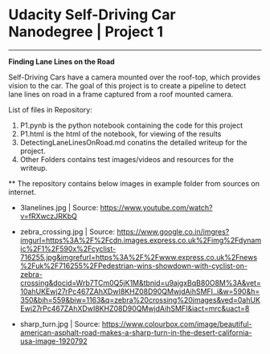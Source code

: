 # **Udacity Self-Driving Car Nanodegree | Project 1** 

---

**Finding Lane Lines on the Road**

Self-Driving Cars have a camera mounted over the roof-top, which provides vision to the car.
The goal of this project is to create a pipeline to detect lane lines on road in a frame captured from a roof mounted camera.

List of files in Repository:
1. P1.pynb is the python notebook containing the code for this project
2. P1.html is the html of the notebook, for viewing of the results
3. DetectingLaneLinesOnRoad.md conatins the detailed writeup for the project.
4. Other Folders contains test images/videos and resources for the writeup.



** The repository contains below images in example folder from sources on internet.
* 3lanelines.jpg | Source: https://www.youtube.com/watch?v=fRXwczJRKbQ

* zebra_crossing.jpg | Source: https://www.google.co.in/imgres?imgurl=https%3A%2F%2Fcdn.images.express.co.uk%2Fimg%2Fdynamic%2F1%2F590x%2Fcyclist-716255.jpg&imgrefurl=https%3A%2F%2Fwww.express.co.uk%2Fnews%2Fuk%2F716255%2FPedestrian-wins-showdown-with-cyclist-on-zebra-crossing&docid=Wrb7TCm0Q5jK1M&tbnid=u9ajgxBqB80O8M%3A&vet=10ahUKEwj27rPc467ZAhXDwI8KHZ08D90QMwjdAihSMFI..i&w=590&h=350&bih=559&biw=1163&q=zebra%20crossing%20images&ved=0ahUKEwj27rPc467ZAhXDwI8KHZ08D90QMwjdAihSMFI&iact=mrc&uact=8

* sharp_turn.jpg | Source: https://www.colourbox.com/image/beautiful-american-asphalt-road-makes-a-sharp-turn-in-the-desert-california-usa-image-1920792
 